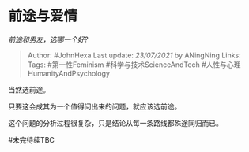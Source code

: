 # 前途与爱情
*前途和男友，选哪一个好?*

> Author: #JohnHexa
Last update: *23/07/2021* by ANingNing
Links: 
Tags: #第一性Feminism #科学与技术ScienceAndTech  #人性与心理HumanityAndPsychology 

 
当然选前途。

只要这会成其为一个值得问出来的问题，就应该选前途。

这个问题的分析过程很复杂，只是结论从每一条路线都殊途同归而已。

#未完待续TBC 


